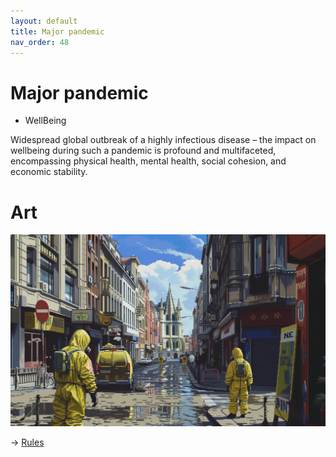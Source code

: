 ```yaml
---
layout: default
title: Major pandemic
nav_order: 48
---
```


# Major pandemic


* WellBeing

Widespread global outbreak of a highly infectious disease – the impact on wellbeing during such a pandemic is profound and multifaceted, encompassing physical health, mental health, social cohesion, and economic stability. 

# Art

![](art/eMaj.png)


-> [Rules](rules.md)
